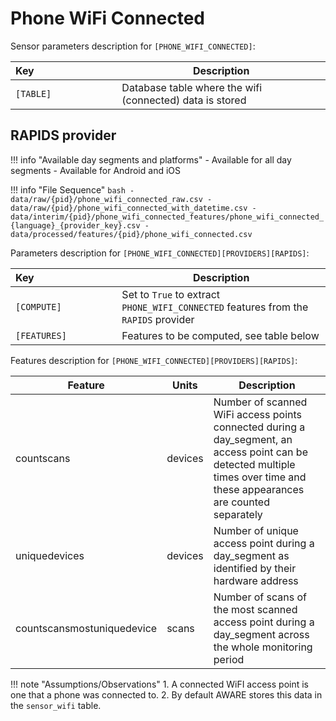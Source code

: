 # Phone WiFi Connected

Sensor parameters description for `[PHONE_WIFI_CONNECTED]`:

|Key&nbsp;&nbsp;&nbsp;&nbsp;&nbsp;&nbsp;&nbsp;&nbsp;&nbsp;&nbsp;&nbsp;&nbsp;&nbsp;&nbsp;&nbsp;&nbsp;&nbsp;&nbsp;&nbsp;&nbsp;&nbsp;&nbsp;&nbsp;&nbsp;&nbsp;&nbsp;&nbsp;&nbsp;&nbsp;            | Description |
|----------------|-----------------------------------------------------------------------------------------------------------------------------------
|`[TABLE]`| Database table where the wifi (connected) data is stored

## RAPIDS provider

!!! info "Available day segments and platforms"
    - Available for all day segments
    - Available for Android and iOS

!!! info "File Sequence"
    ```bash
    - data/raw/{pid}/phone_wifi_connected_raw.csv
    - data/raw/{pid}/phone_wifi_connected_with_datetime.csv
    - data/interim/{pid}/phone_wifi_connected_features/phone_wifi_connected_{language}_{provider_key}.csv
    - data/processed/features/{pid}/phone_wifi_connected.csv
    ```


Parameters description for `[PHONE_WIFI_CONNECTED][PROVIDERS][RAPIDS]`:

|Key&nbsp;&nbsp;&nbsp;&nbsp;&nbsp;&nbsp;&nbsp;&nbsp;&nbsp;&nbsp;&nbsp;&nbsp;&nbsp;&nbsp;&nbsp;&nbsp;&nbsp;&nbsp;&nbsp;&nbsp;&nbsp;&nbsp;&nbsp;&nbsp;&nbsp;&nbsp;&nbsp;&nbsp;&nbsp;            | Description |
|----------------|-----------------------------------------------------------------------------------------------------------------------------------
|`[COMPUTE]`| Set to `True` to extract `PHONE_WIFI_CONNECTED` features from the `RAPIDS` provider|
|`[FEATURES]` |         Features to be computed, see table below


Features description for `[PHONE_WIFI_CONNECTED][PROVIDERS][RAPIDS]`:

|Feature                    |Units      |Description|
|-------------------------- |---------- |---------------------------|
| countscans                 | devices | Number of scanned WiFi access points connected during a day_segment, an access point can be detected multiple times over time and these appearances are counted separately |
| uniquedevices              | devices | Number of unique access point during a day_segment as identified by their hardware address                                                                       |
| countscansmostuniquedevice | scans   | Number of scans of the most scanned access point during a day_segment across the whole monitoring period                                                         |

!!! note "Assumptions/Observations"
    1. A connected WiFI access point is one that a phone was connected to.
    2. By default AWARE stores this data in the `sensor_wifi` table.

